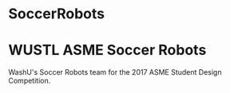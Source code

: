 # SoccerRobots
<h1>WUSTL ASME Soccer Robots</h1>
<p>WashU's Soccer Robots team for the 2017 ASME Student Design Competition.</p>
